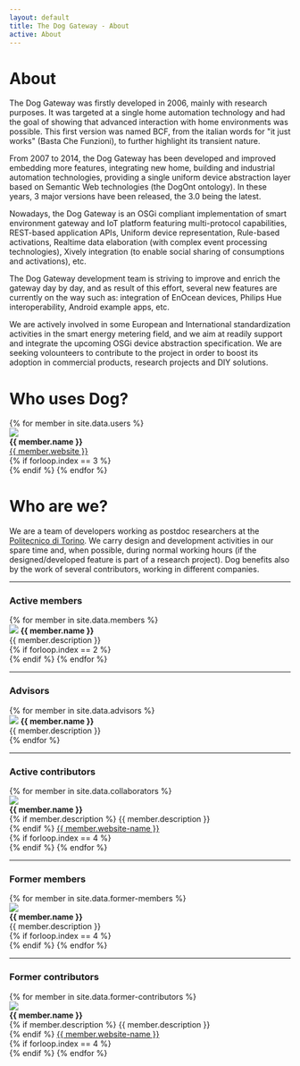 ```yaml
---
layout: default
title: The Dog Gateway - About
active: About
---
```


# About #

The Dog Gateway was firstly developed in 2006, mainly with research purposes. It was targeted at a single home automation technology and had the goal of showing that advanced interaction with home environments was possible. This first version was named BCF, from the italian words for "it just works" (Basta Che Funzioni), to further highlight its transient nature.

From 2007 to 2014, the Dog Gateway has been developed and improved embedding more features, integrating new home, building and industrial automation technologies, providing a single uniform device abstraction layer based on Semantic Web technologies (the DogOnt ontology). In these years, 3 major versions have been released, the 3.0 being the latest.

Nowadays, the Dog Gateway is an OSGi compliant implementation of smart environment gateway and IoT platform featuring multi-protocol capabilities, REST-based application APIs, Uniform device representation, Rule-based activations, Realtime data elaboration (with complex event processing technologies), Xively integration (to enable social sharing of consumptions and activations), etc.

The Dog Gateway development team is striving to improve and enrich the gateway day by day, and as result of this effort, several new features are currently on the way such as: integration of EnOcean devices, Philips Hue interoperability, Android example apps, etc.

We are actively involved in some European and International standardization activities in the smart energy metering field, and we aim at readily support and integrate the upcoming OSGi device abstraction specification. We are seeking volounteers to contribute to the project in order to boost its adoption in commercial products, research projects and DIY solutions.

# Who uses Dog? #

<div class="row">
{% for member in site.data.users %}
  <div class="col-md-4 text-center">
  	<img src="{{member.image}}" /><br/>
    <strong> {{ member.name }} </strong><br/>
    <a href="{{ member.website }}">{{ member.website }}</a>
  </div>
  {% if forloop.index == 3 %}
  	<div class="clearfix"></div>
  {% endif %}
{% endfor %}
</div>

# Who are we? #

We are a team of developers working as postdoc researchers at the [Politecnico di Torino](http://www.polito.it). We carry design and development activities in our spare time and, when possible, during normal working hours (if the designed/developed feature is part of a research project). Dog benefits also by the work of several contributors, working in different companies.

---

### Active members ###

<div class="row">
{% for member in site.data.members %}
  <div class="col-md-6 profile">
  	<img src="{{member.image}}" class="img-circle pull-left"/>
    <strong> {{ member.name }} </strong>
    <br/>
    {{ member.description }}
  </div>
  {% if forloop.index == 2 %}
  	<div class="clearfix"></div>
  {% endif %}
{% endfor %}
</div>

---

### Advisors ###

<div class="row">
{% for member in site.data.advisors %}
  <div class="col-md-6">
  	<img src="{{member.image}}" class="img-circle pull-left"/>
    <strong> {{ member.name }} </strong>
    <br/>
    {{ member.description }}
  </div>
{% endfor %}
</div>

---

### Active contributors ###

<div class="row">
{% for member in site.data.collaborators %}
  <div class="col-md-3 text-center">
  	<img src="{{member.image}}" class="img-circle small"/><br/>
    <strong> {{ member.name }} </strong>
    <br/>
    {% if member.description %}
    	{{ member.description }}
    	<br/>
    {% endif %}
    <a href="{{ member.website }}">{{ member.website-name }}</a>
  </div>
  {% if forloop.index == 4 %}
  	<div class="clearfix"></div>
  {% endif %}
{% endfor %}
</div>

---

### Former members ###

<div class="row">
{% for member in site.data.former-members %}
  <div class="col-md-3 text-center">
  	<img src="{{member.image}}" class="img-circle small"/><br/>
    <strong> {{ member.name }} </strong>
    <br/>
    {{ member.description }}
  </div>
  {% if forloop.index == 4 %}
  	<div class="clearfix"></div>
  {% endif %}
{% endfor %}
</div>

---

### Former contributors ###

<div class="row">
{% for member in site.data.former-contributors %} 
  <div class="col-md-3 profile text-center">
  	<img src="{{member.image}}" class="img-circle small"/><br/>
    <strong> {{ member.name }} </strong>
    <br/>
    {% if member.description %}
    	{{ member.description }}
    	<br/>
    {% endif %}
    <a href="{{ member.website }}">{{ member.website-name }}</a>
  </div>
  {% if forloop.index == 4 %}
  	<div class="clearfix"></div>
  {% endif %}
{% endfor %}
</div>